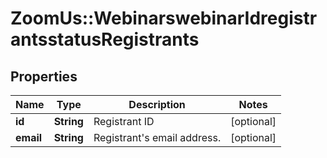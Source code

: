 # ZoomUs::WebinarswebinarIdregistrantsstatusRegistrants

## Properties
Name | Type | Description | Notes
------------ | ------------- | ------------- | -------------
**id** | **String** | Registrant ID | [optional] 
**email** | **String** | Registrant&#39;s email address. | [optional] 


